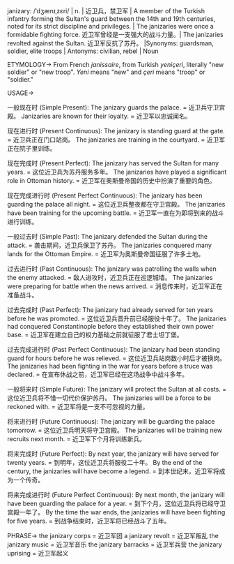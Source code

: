 janizary: /ˈdʒænɪˌzɛri/ | n. | 近卫兵，禁卫军 | A member of the Turkish infantry forming the Sultan's guard between the 14th and 19th centuries, noted for its strict discipline and privileges. |  The janizaries were once a formidable fighting force. 近卫军曾经是一支强大的战斗力量。| The janizaries revolted against the Sultan. 近卫军反抗了苏丹。 |Synonyms:  guardsman, soldier,  elite troops | Antonyms: civilian, rebel | Noun


ETYMOLOGY->
From French *janissaire*, from Turkish *yeniçeri*, literally "new soldier" or "new troop".  *Yeni* means "new" and *çeri* means "troop" or "soldier."


USAGE->

一般现在时 (Simple Present):
The janizary guards the palace. = 近卫兵守卫宫殿。
Janizaries are known for their loyalty. = 近卫军以忠诚闻名。

现在进行时 (Present Continuous):
The janizary is standing guard at the gate. = 近卫兵正在门口站岗。
The janizaries are training in the courtyard. = 近卫军正在院子里训练。

现在完成时 (Present Perfect):
The janizary has served the Sultan for many years. =  这位近卫兵为苏丹服务多年。
The janizaries have played a significant role in Ottoman history. = 近卫军在奥斯曼帝国的历史中扮演了重要的角色。

现在完成进行时 (Present Perfect Continuous):
The janizary has been guarding the palace all night. =  这位近卫兵整夜都在守卫宫殿。
The janizaries have been training for the upcoming battle. =  近卫军一直在为即将到来的战斗进行训练。

一般过去时 (Simple Past):
The janizary defended the Sultan during the attack. =  袭击期间，近卫兵保卫了苏丹。
The janizaries conquered many lands for the Ottoman Empire. = 近卫军为奥斯曼帝国征服了许多土地。

过去进行时 (Past Continuous):
The janizary was patrolling the walls when the enemy attacked. = 敌人进攻时，近卫兵正在巡逻城墙。
The janizaries were preparing for battle when the news arrived. = 消息传来时，近卫军正在准备战斗。

过去完成时 (Past Perfect):
The janizary had already served for ten years before he was promoted. =  这位近卫兵晋升前已经服役十年了。
The janizaries had conquered Constantinople before they established their own power base. =  近卫军在建立自己的权力基础之前就征服了君士坦丁堡。

过去完成进行时 (Past Perfect Continuous):
The janizary had been standing guard for hours before he was relieved. =  这位近卫兵站岗数小时后才被换岗。
The janizaries had been fighting in the war for years before a truce was declared. = 在宣布休战之前，近卫军已经在这场战争中战斗多年。

一般将来时 (Simple Future):
The janizary will protect the Sultan at all costs. =  这位近卫兵将不惜一切代价保护苏丹。
The janizaries will be a force to be reckoned with. = 近卫军将是一支不可忽视的力量。

将来进行时 (Future Continuous):
The janizary will be guarding the palace tomorrow. =  这位近卫兵明天将守卫宫殿。
The janizaries will be training new recruits next month. = 近卫军下个月将训练新兵。

将来完成时 (Future Perfect):
By next year, the janizary will have served for twenty years. = 到明年，这位近卫兵将服役二十年。
By the end of the century, the janizaries will have become a legend. = 到本世纪末，近卫军将成为一个传奇。

将来完成进行时 (Future Perfect Continuous):
By next month, the janizary will have been guarding the palace for a year. = 到下个月，这位近卫兵将已经守卫宫殿一年了。
By the time the war ends, the janizaries will have been fighting for five years. = 到战争结束时，近卫军将已经战斗了五年。


PHRASE->
the janizary corps = 近卫军团
a janizary revolt = 近卫军叛乱
the janizary music = 近卫军音乐
the janizary barracks = 近卫军兵营
the janizary uprising = 近卫军起义
